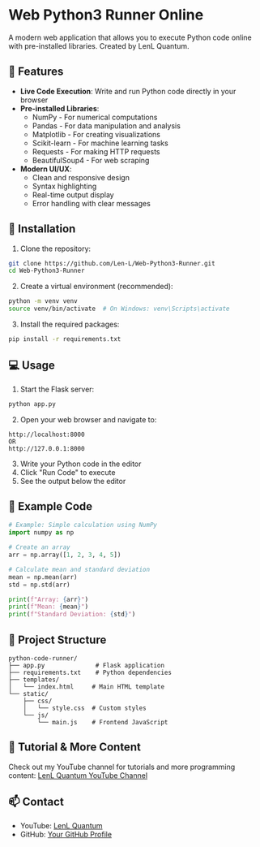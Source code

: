 # Web Python3 Runner Online

A modern web application that allows you to execute Python code online with pre-installed libraries. Created by LenL Quantum.

## 🌟 Features

- **Live Code Execution**: Write and run Python code directly in your browser
- **Pre-installed Libraries**:
  - NumPy - For numerical computations
  - Pandas - For data manipulation and analysis
  - Matplotlib - For creating visualizations
  - Scikit-learn - For machine learning tasks
  - Requests - For making HTTP requests
  - BeautifulSoup4 - For web scraping
- **Modern UI/UX**:
  - Clean and responsive design
  - Syntax highlighting
  - Real-time output display
  - Error handling with clear messages

## 🚀 Installation

1. Clone the repository:
```bash
git clone https://github.com/Len-L/Web-Python3-Runner.git
cd Web-Python3-Runner
```

2. Create a virtual environment (recommended):
```bash
python -m venv venv
source venv/bin/activate  # On Windows: venv\Scripts\activate
```

3. Install the required packages:
```bash
pip install -r requirements.txt
```

## 💻 Usage

1. Start the Flask server:
```bash
python app.py
```

2. Open your web browser and navigate to:
```
http://localhost:8000
OR
http://127.0.0.1:8000
```

3. Write your Python code in the editor
4. Click "Run Code" to execute
5. See the output below the editor

## 🎯 Example Code

```python
# Example: Simple calculation using NumPy
import numpy as np

# Create an array
arr = np.array([1, 2, 3, 4, 5])

# Calculate mean and standard deviation
mean = np.mean(arr)
std = np.std(arr)

print(f"Array: {arr}")
print(f"Mean: {mean}")
print(f"Standard Deviation: {std}")
```

## 📝 Project Structure

```
python-code-runner/
├── app.py              # Flask application
├── requirements.txt    # Python dependencies
├── templates/         
│   └── index.html     # Main HTML template
└── static/
    ├── css/
    │   └── style.css  # Custom styles
    └── js/
        └── main.js    # Frontend JavaScript
```

## 🎥 Tutorial & More Content

Check out my YouTube channel for tutorials and more programming content:
[LenL Quantum YouTube Channel](https://youtube.com/@LenL_)

## 📫 Contact

- YouTube: [LenL Quantum](https://youtube.com/@LenL_)
- GitHub: [Your GitHub Profile](https://github.com/Len-L)





